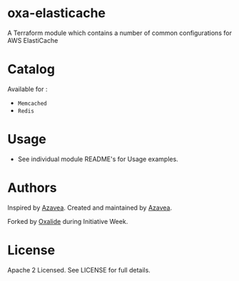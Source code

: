 oxa-elasticache
=======
A Terraform module which contains a number of common configurations for AWS ElastiCache

Catalog
=======

Available for :

- `Memcached`
- `Redis`

Usage
=====

- See individual module README's for Usage examples.

Authors
=======

Inspired by [Azavea](https://github.com/azavea/terraform-aws-memcached-elasticache).
Created and maintained by [Azavea](https://github.com/azavea).

Forked by [Oxalide](http://www.oxalide.com) during Initiative Week.

License
=======

Apache 2 Licensed. See LICENSE for full details.